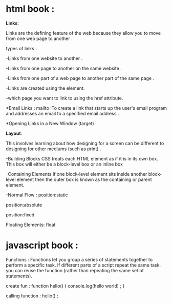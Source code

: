 # html book :

**Links**:

Links are the defining feature of the web
because they allow you to move from
one web page to another .

types of links :

-Links from one website to another .

-Links from one page to another on the same website .

-Links from one part of a web page to another part of the
same page .

-Links are created using the <a> element.

-which page you want to link to using the href attribute.

*Email Links :
mailto :To create a link that starts up
the user's email program and
addresses an email to a specified
email address .

*Opening Links in a New Window (target)



**Layout**:

This involves learning about how designing for a screen can be
different to designing for other mediums (such as print) .


-Building Blocks
CSS treats each HTML element as if it is in its
own box. This box will either be a block-level
box or an inline box


-Containing Elements
If one block-level element sits inside another
block-level element then the outer box is
known as the containing or parent element.



-Normal Flow :
position:static

position:absolute

position:fixed


Floating Elements:
float


# javascript book :

Functions :
Functions let you group a series of statements together to perform a
specific task. If different parts of a script repeat the same task, you can
reuse the function (rather than repeating the same set of statements). 

create fun :
function hello()
{
    console.log(hello world) ;
}


calling function :
hello() ;











